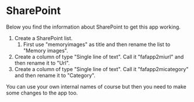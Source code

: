 # SharePoint

Below you find the information about SharePoint to get this app working.
1. Create a SharePoint list.
   1. First use "memoryimages" as title and then rename the list to "Memory images".
2. Create a column of type "Single line of text". Call it "fafapp2miurl" and then rename it to "Url".
3. Create a column of type "Single line of text". Call it "fafapp2micategory" and then rename it to "Category".

You can use your own internal names of course but then you need to make some changes to the app too.
